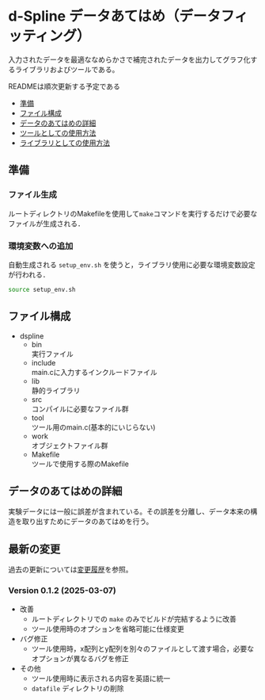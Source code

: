 # d-Spline データあてはめ（データフィッティング）

入力されたデータを最適ななめらかさで補完されたデータを出力してグラフ化するライブラリおよびツールである。

READMEは順次更新する予定である

- [準備](#準備)
- [ファイル構成](#ファイル構成)
- [データのあてはめの詳細](#データのあてはめの詳細)
- [ツールとしての使用方法](docs/tool.md)
- [ライブラリとしての使用方法](docs/library.md)

## 準備

### ファイル生成

ルートディレクトリのMakefileを使用して`make`コマンドを実行するだけで必要なファイルが生成される．

### 環境変数への追加

自動生成される `setup_env.sh` を使うと，ライブラリ使用に必要な環境変数設定が行われる．

``` bash
source setup_env.sh
```

## ファイル構成

- dspline
  - bin  
  実行ファイル
  - include  
  main.cに入力するインクルードファイル
  - lib  
  静的ライブラリ
  - src  
  コンパイルに必要なファイル群
  - tool  
  ツール用のmain.c(基本的にいじらない)
  - work  
  オブジェクトファイル群
  - Makefile  
  ツールで使用する際のMakefile

## データのあてはめの詳細  

実験データには一般に誤差が含まれている。その誤差を分離し、データ本来の構造を取り出すためにデータのあてはめを行う。

## 最新の変更

過去の更新については[変更履歴](CHANGELOG.md)を参照。

### Version 0.1.2 (2025-03-07)

- 改善
  - ルートディレクトリでの `make` のみでビルドが完結するように改善
  - ツール使用時のオプションを省略可能に仕様変更
- バグ修正
  - ツール使用時，x配列とy配列を別々のファイルとして渡す場合，必要なオプションが異なるバグを修正
- その他
  - ツール使用時に表示される内容を英語に統一
  - `datafile` ディレクトリの削除
